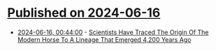 # [Published on 2024-06-16](index.md)

* [2024-06-16, 00:44:00](https://soylentnews.org/article.pl?sid=24/06/15/020253&from=rss) - [Scientists Have Traced The Origin Of The Modern Horse To A Lineage That Emerged 4,200 Years Ago](https://soylentnews.org/article.pl?sid=24/06/15/020253&from=rss)
